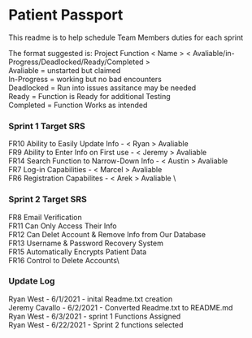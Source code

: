 # Patient Passport
This readme is to help schedule Team Members duties for each sprint

The format suggested is: Project Function < Name > < Avaliable/in-Progress/Deadlocked/Ready/Completed >\
Avaliable   = unstarted but claimed\
In-Progress = working but no bad encounters\
Deadlocked  = Run into issues assitance may be needed\
Ready       = Function is Ready for additional Testing\
Completed   = Function Works as intended

### Sprint 1 Target SRS

FR10 Ability to  Easily Update Info - < Ryan > Avaliable\
FR9 Ability to Enter Info on First use - < Jeremy > Avaliable\
FR14 Search Function to Narrow-Down Info - < Austin > Avaliable \
FR7 Log-in Capabilities - < Marcel > Avaliable \
FR6 Registration Capabilites - < Arek > Avaliable \

### Sprint 2 Target SRS

FR8 Email Verification\
FR11 Can Only Access Their Info\
FR12 Can Delet Account & Remove Info from Our Database\
FR13 Username & Password Recovery System\
FR15 Automatically Encrypts Patient Data\
FR16 Control to Delete Accounts\

### Update Log
Ryan West - 6/1/2021 - inital Readme.txt creation\
Jeremy Cavallo - 6/2/2021 - Converted Readme.txt to README.md \
Ryan West - 6/3/2021 - sprint 1 Functions Assigned\
Ryan West - 6/22/2021 - Sprint 2 functions selected
